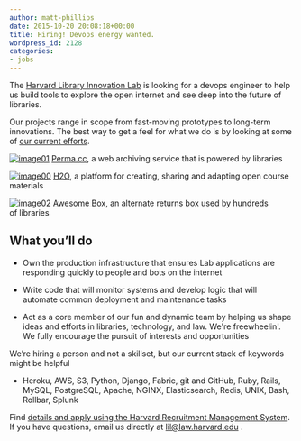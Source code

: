 ```yaml
---
author: matt-phillips
date: 2015-10-20 20:08:18+00:00
title: Hiring! Devops energy wanted.
wordpress_id: 2128
categories:
- jobs
---
```


The [Harvard Library Innovation Lab](http://librarylab.law.harvard.edu/) is looking for a devops engineer to help us build tools to explore the open internet and see deep into the future of libraries.

Our projects range in scope from fast-moving prototypes to long-term innovations. The best way to get a feel for what we do is by looking at some of [our current efforts](http://librarylab.law.harvard.edu/projects).

[![image01](http://librarylab.law.harvard.edu/blog/wp-content/uploads/2015/10/image01.png)](http://librarylab.law.harvard.edu/blog/wp-content/uploads/2015/10/image01.png)
[Perma.cc](http://perma.cc), a web archiving service that is powered by libraries

[![image00](http://librarylab.law.harvard.edu/blog/wp-content/uploads/2015/10/image00.png)](http://librarylab.law.harvard.edu/blog/wp-content/uploads/2015/10/image00.png)
[H2O](https://h2o.law.harvard.edu/), a platform for creating, sharing and adapting open course materials

[![image02](http://librarylab.law.harvard.edu/blog/wp-content/uploads/2015/10/image02.png)](http://librarylab.law.harvard.edu/blog/wp-content/uploads/2015/10/image02.png)
[Awesome Box](http://awesomebox.io), an alternate returns box used by hundreds of libraries

## What you’ll do

  * Own the production infrastructure that ensures Lab applications are responding quickly to people and bots on the internet

  *  Write code that will monitor systems and develop logic that will automate common deployment and maintenance tasks

  *  Act as a core member of our fun and dynamic team by helping us shape ideas and efforts in libraries, technology, and law. We're freewheelin'. We fully encourage the pursuit of interests and opportunities

We’re hiring a person and not a skillset, but our current stack of keywords might be helpful

  *  Heroku, AWS, S3, Python, Django, Fabric, git and GitHub, Ruby, Rails, MySQL, PostgreSQL, Apache, NGINX, Elasticsearch, Redis, UNIX, Bash, Rollbar, Splunk


Find [details and apply using the Harvard Recruitment Management System](https://sjobs.brassring.com/tgwebhost/jobdetails.aspx?jobId=1173201&PartnerId=25240&SiteId=5341&type=mail). If you have questions, email us directly at [lil@law.harvard.edu](mailto:lil@law.harvard.edu) .
